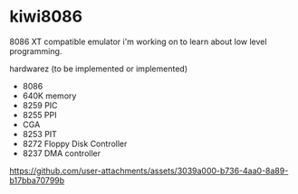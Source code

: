 # kiwi8086

8086 XT compatible emulator i'm working on to learn about low level programming.

hardwarez (to be implemented or implemented)
- 8086
- 640K memory
- 8259 PIC
- 8255 PPI
- CGA
- 8253 PIT
- 8272 Floppy Disk Controller
- 8237 DMA controller

https://github.com/user-attachments/assets/3039a000-b736-4aa0-8a89-b17bba70799b

